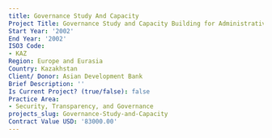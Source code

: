 ```yaml
---
title: Governance Study And Capacity
Project Title: Governance Study and Capacity Building for Administrative Reform
Start Year: '2002'
End Year: '2002'
ISO3 Code:
- KAZ
Region: Europe and Eurasia
Country: Kazakhstan
Client/ Donor: Asian Development Bank
Brief Description: ''
Is Current Project? (true/false): false
Practice Area:
- Security, Transparency, and Governance
projects_slug: Governance-Study-and-Capacity
Contract Value USD: '83000.00'
---
```


